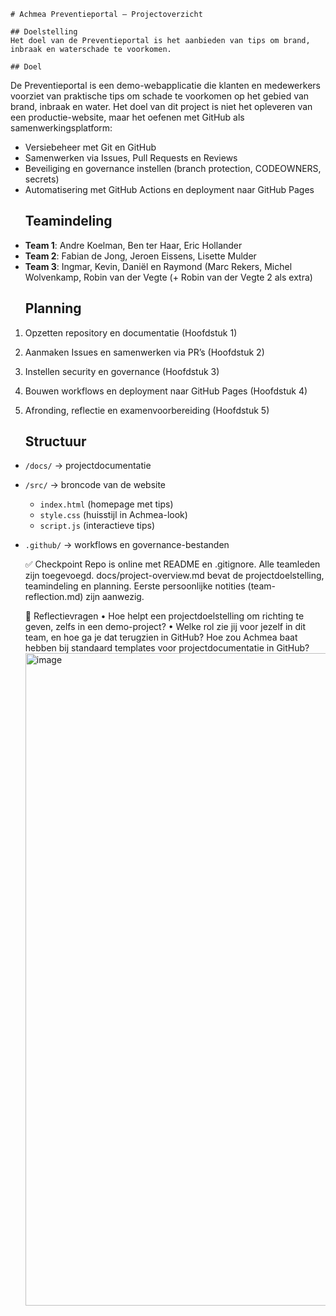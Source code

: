 	# Achmea Preventieportal – Projectoverzicht

	## Doelstelling
	Het doel van de Preventieportal is het aanbieden van tips om brand, inbraak en waterschade te voorkomen.

	## Doel
De Preventieportal is een demo-webapplicatie die klanten en medewerkers voorziet van praktische tips
om schade te voorkomen op het gebied van brand, inbraak en water.
	Het doel van dit project is niet het opleveren van een productie-website, maar het oefenen met GitHub
als samenwerkingsplatform:
- Versiebeheer met Git en GitHub
- Samenwerken via Issues, Pull Requests en Reviews
- Beveiliging en governance instellen (branch protection, CODEOWNERS, secrets)
- Automatisering met GitHub Actions en deployment naar GitHub Pages
	## Teamindeling
- **Team 1**: Andre Koelman, Ben ter Haar, Eric Hollander
- **Team 2**: Fabian de Jong, Jeroen Eissens, Lisette Mulder
- **Team 3**: Ingmar, Kevin, Daniël en Raymond (Marc Rekers, Michel Wolvenkamp, Robin van der Vegte (+ Robin van der Vegte 2 als extra)
	## Planning
1. Opzetten repository en documentatie (Hoofdstuk 1)
2. Aanmaken Issues en samenwerken via PR’s (Hoofdstuk 2)
3. Instellen security en governance (Hoofdstuk 3)
4. Bouwen workflows en deployment naar GitHub Pages (Hoofdstuk 4)
5. Afronding, reflectie en examenvoorbereiding (Hoofdstuk 5)

	## Structuur
- `/docs/` → projectdocumentatie
- `/src/` → broncode van de website
  - `index.html` (homepage met tips)
  - `style.css` (huisstijl in Achmea-look)
  - `script.js` (interactieve tips)
- `.github/` → workflows en governance-bestanden

	
	✅ Checkpoint
		Repo is online met README en .gitignore.
		Alle teamleden zijn toegevoegd.
		docs/project-overview.md bevat de projectdoelstelling, teamindeling en planning.
		Eerste persoonlijke notities (team-reflection.md) zijn aanwezig.
	
	🤔 Reflectievragen
		• Hoe helpt een projectdoelstelling om richting te geven, zelfs in een demo-project?
		• Welke rol zie jij voor jezelf in dit team, en hoe ga je dat terugzien in GitHub?
Hoe zou Achmea baat hebben bij standaard templates voor projectdocumentatie in GitHub?<img width="742" height="1044" alt="image" src="https://github.com/user-attachments/assets/6ab62cf8-c1ef-49a2-8ca1-333bfc06d868" />
